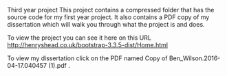 Third year project
This project contains a compressed folder that has the source code for my first year project. It also contains a PDF copy of my dissertation which will walk you through what the project is and does.

To view the project you can see it here on this URL http://henryshead.co.uk/bootstrap-3.3.5-dist/Home.html 

To view my dissertation click on the PDF named Copy of Ben_Wilson.2016-04-17.040457 (1).pdf .

